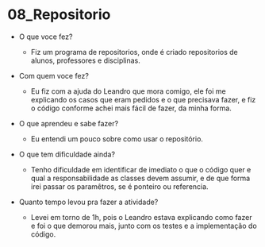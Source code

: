 # 08_Repositorio
-	O que voce fez?

    * Fiz um programa de repositorios, onde é criado repositorios de alunos, professores e disciplinas.

-	Com quem voce fez?

    * Eu fiz com a ajuda do Leandro que mora comigo, ele foi me explicando os casos que eram pedidos e o que precisava fazer, e fiz o código conforme achei mais fácil de fazer, da minha forma.
-	O que aprendeu e sabe fazer?

    * Eu entendi um pouco sobre como usar o repositório.

-	O que tem dificuldade ainda?

    * Tenho dificuldade em identificar de imediato o que o código quer e qual a responsabilidade as classes devem assumir, e de que forma irei passar os paramêtros, se é ponteiro ou referencia.

-	Quanto tempo levou pra fazer a atividade?

    * Levei em torno de 1h, pois o Leandro estava explicando como fazer e foi o que demorou mais, junto com os testes e a implementação do código.